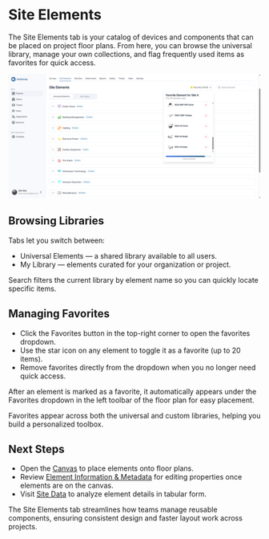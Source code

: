 # Site Elements

The Site Elements tab is your catalog of devices and components that can be placed on project floor plans. From here, you can browse the universal library, manage your own collections, and flag frequently used items as favorites for quick access.

<div class="os-screenshot">
  <div class="os-screenshot-card">
    <img src="../../assets/images/site-elements.png" alt="Showing the Site Elements tab with universal element categories. A menu shows on the right side with favorite elements that the usder selected." loading="lazy">
  </div>
</div>

## Browsing Libraries

Tabs let you switch between:

- Universal Elements — a shared library available to all users.
- My Library — elements curated for your organization or project.

Search filters the current library by element name so you can quickly locate specific items.

## Managing Favorites

- Click the Favorites button in the top-right corner to open the favorites dropdown.
- Use the star icon on any element to toggle it as a favorite (up to 20 items).
- Remove favorites directly from the dropdown when you no longer need quick access.

After an element is marked as a favorite, it automatically appears under the Favorites dropdown in the left toolbar of the floor plan for easy placement.

Favorites appear across both the universal and custom libraries, helping you build a personalized toolbox.

## Next Steps

- Open the [Canvas](../surveys/canvas-basics.md) to place elements onto floor plans.
- Review [Element Information & Metadata](../surveys/element-information.md) for editing properties once elements are on the canvas.
- Visit [Site Data](site-data.md) to analyze element details in tabular form.

The Site Elements tab streamlines how teams manage reusable components, ensuring consistent design and faster layout work across projects.
